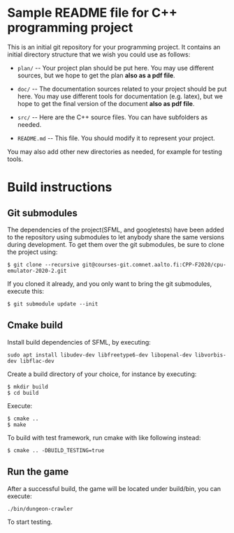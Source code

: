 # Sample README file for C++ programming project

This is an initial git repository for your programming project.
It contains an initial directory structure that we wish you could
use as follows:

  * `plan/` -- Your project plan should be put here. You may use different sources,
    but we hope to get the plan **also as a pdf file**.

  * `doc/` -- The documentation sources related to your project should be put here.
    You may use different tools for documentation (e.g. latex),
    but we hope to get the final version of the document
    **also as pdf file**.

  * `src/` -- Here are the C++ source files. You can have subfolders as needed.

  * `README.md` -- This file. You should modify it to represent
    your project.

You may also add other new directories as needed, for example
for testing tools.

# Build instructions

## Git submodules

The dependencies of the project(SFML, and googletests) have been
added to the repository using submodules to let anybody share
the same versions during development. To get them over the git
submodules, be sure to clone the project using:
```
$ git clone --recursive git@courses-git.comnet.aalto.fi:CPP-F2020/cpu-emulator-2020-2.git
```
If you cloned it already, and you only want to bring the git
submodules, execute this:
```
$ git submodule update --init
```
## Cmake build

Install build dependencies of SFML, by executing:
```
sudo apt install libudev-dev libfreetype6-dev libopenal-dev libvorbis-dev libflac-dev
```
Create a build directory of your choice, for instance by executing:
```
$ mkdir build
$ cd build
```
Execute:
```
$ cmake ..
$ make
```
To build with test framework, run cmake with like following instead:
```
$ cmake .. -DBUILD_TESTING=true
```
## Run the game

After a successful build, the game will be located under build/bin,
you can execute:
```
./bin/dungeon-crawler
```
To start testing.
